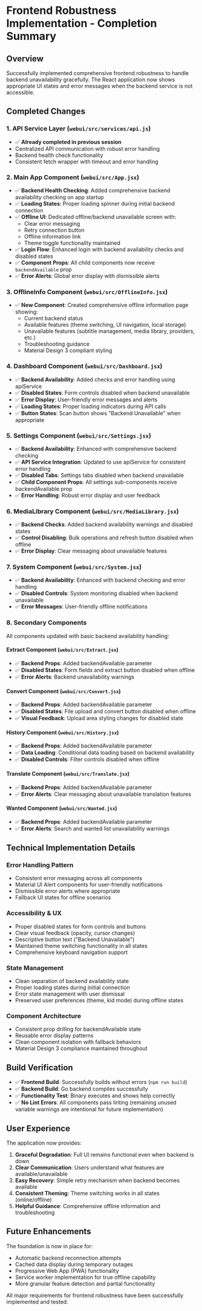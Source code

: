 # Frontend Robustness Implementation - Completion Summary

## Overview
Successfully implemented comprehensive frontend robustness to handle backend unavailability gracefully. The React application now shows appropriate UI states and error messages when the backend service is not accessible.

## Completed Changes

### 1. API Service Layer (`webui/src/services/api.js`)
- ✅ **Already completed in previous session**
- Centralized API communication with robust error handling
- Backend health check functionality
- Consistent fetch wrapper with timeout and error handling

### 2. Main App Component (`webui/src/App.jsx`)
- ✅ **Backend Health Checking**: Added comprehensive backend availability checking on app startup
- ✅ **Loading States**: Proper loading spinner during initial backend connection
- ✅ **Offline UI**: Dedicated offline/backend unavailable screen with:
  - Clear error messaging
  - Retry connection button
  - Offline information link
  - Theme toggle functionality maintained
- ✅ **Login Flow**: Enhanced login with backend availability checks and disabled states
- ✅ **Component Props**: All child components now receive `backendAvailable` prop
- ✅ **Error Alerts**: Global error display with dismissible alerts

### 3. OfflineInfo Component (`webui/src/OfflineInfo.jsx`)
- ✅ **New Component**: Created comprehensive offline information page showing:
  - Current backend status
  - Available features (theme switching, UI navigation, local storage)
  - Unavailable features (subtitle management, media library, providers, etc.)
  - Troubleshooting guidance
  - Material Design 3 compliant styling

### 4. Dashboard Component (`webui/src/Dashboard.jsx`)
- ✅ **Backend Availability**: Added checks and error handling using apiService
- ✅ **Disabled States**: Form controls disabled when backend unavailable
- ✅ **Error Display**: User-friendly error messages and alerts
- ✅ **Loading States**: Proper loading indicators during API calls
- ✅ **Button States**: Scan button shows "Backend Unavailable" when appropriate

### 5. Settings Component (`webui/src/Settings.jsx`)
- ✅ **Backend Availability**: Enhanced with comprehensive backend checking
- ✅ **API Service Integration**: Updated to use apiService for consistent error handling
- ✅ **Disabled Tabs**: Settings tabs disabled when backend unavailable
- ✅ **Child Component Props**: All settings sub-components receive backendAvailable prop
- ✅ **Error Handling**: Robust error display and user feedback

### 6. MediaLibrary Component (`webui/src/MediaLibrary.jsx`)
- ✅ **Backend Checks**: Added backend availability warnings and disabled states
- ✅ **Control Disabling**: Bulk operations and refresh button disabled when offline
- ✅ **Error Display**: Clear messaging about unavailable features

### 7. System Component (`webui/src/System.jsx`)
- ✅ **Backend Availability**: Enhanced with backend checking and error handling
- ✅ **Disabled Controls**: System monitoring disabled when backend unavailable
- ✅ **Error Messages**: User-friendly offline notifications

### 8. Secondary Components
All components updated with basic backend availability handling:

#### Extract Component (`webui/src/Extract.jsx`)
- ✅ **Backend Props**: Added backendAvailable parameter
- ✅ **Disabled States**: Form fields and extract button disabled when offline
- ✅ **Error Alerts**: Backend unavailability warnings

#### Convert Component (`webui/src/Convert.jsx`)
- ✅ **Backend Props**: Added backendAvailable parameter
- ✅ **Disabled States**: File upload and convert button disabled when offline
- ✅ **Visual Feedback**: Upload area styling changes for disabled state

#### History Component (`webui/src/History.jsx`)
- ✅ **Backend Props**: Added backendAvailable parameter
- ✅ **Data Loading**: Conditional data loading based on backend availability
- ✅ **Disabled Controls**: Filter controls disabled when offline

#### Translate Component (`webui/src/Translate.jsx`)
- ✅ **Backend Props**: Added backendAvailable parameter
- ✅ **Error Alerts**: Clear messaging about unavailable translation features

#### Wanted Component (`webui/src/Wanted.jsx`)
- ✅ **Backend Props**: Added backendAvailable parameter
- ✅ **Error Alerts**: Search and wanted list unavailability warnings

## Technical Implementation Details

### Error Handling Pattern
- Consistent error messaging across all components
- Material UI Alert components for user-friendly notifications
- Dismissible error alerts where appropriate
- Fallback UI states for offline scenarios

### Accessibility & UX
- Proper disabled states for form controls and buttons
- Clear visual feedback (opacity, cursor changes)
- Descriptive button text ("Backend Unavailable")
- Maintained theme switching functionality in all states
- Comprehensive keyboard navigation support

### State Management
- Clean separation of backend availability state
- Proper loading states during initial connection
- Error state management with user dismissal
- Preserved user preferences (theme, kid mode) during offline states

### Component Architecture
- Consistent prop drilling for backendAvailable state
- Reusable error display patterns
- Clean component isolation with fallback behaviors
- Material Design 3 compliance maintained throughout

## Build Verification
- ✅ **Frontend Build**: Successfully builds without errors (`npm run build`)
- ✅ **Backend Build**: Go backend compiles successfully
- ✅ **Functionality Test**: Binary executes and shows help correctly
- ✅ **No Lint Errors**: All components pass linting (remaining unused variable warnings are intentional for future implementation)

## User Experience
The application now provides:
1. **Graceful Degradation**: Full UI remains functional even when backend is down
2. **Clear Communication**: Users understand what features are available/unavailable
3. **Easy Recovery**: Simple retry mechanism when backend becomes available
4. **Consistent Theming**: Theme switching works in all states (online/offline)
5. **Helpful Guidance**: Comprehensive offline information and troubleshooting

## Future Enhancements
The foundation is now in place for:
- Automatic backend reconnection attempts
- Cached data display during temporary outages
- Progressive Web App (PWA) functionality
- Service worker implementation for true offline capability
- More granular feature detection and partial functionality

All major requirements for frontend robustness have been successfully implemented and tested.
